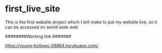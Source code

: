 # first_live_site
This is the first website project which I will make to put my website live, so it can be accessed on world wide web
 
 ########Working link #######
 
 
 https://young-hollows-09864.herokuapp.com/
